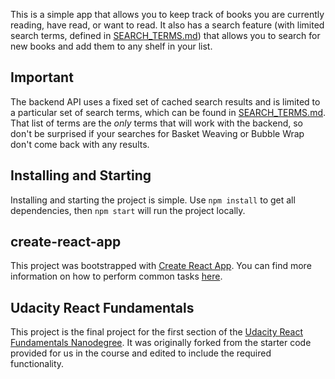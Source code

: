 This is a simple app that allows you to keep track of books you are currently reading, have read, or want to read. It also has a search feature (with limited search terms, defined in [SEARCH_TERMS.md](SEARCH_TERMS.md)) that allows you to search for new books and add them to any shelf in your list.

## Important
The backend API uses a fixed set of cached search results and is limited to a particular set of search terms, which can be found in [SEARCH_TERMS.md](SEARCH_TERMS.md). That list of terms are the _only_ terms that will work with the backend, so don't be surprised if your searches for Basket Weaving or Bubble Wrap don't come back with any results. 

## Installing and Starting
Installing and starting the project is simple. Use `npm install` to get all dependencies, then `npm start` will run the project locally.

## create-react-app
This project was bootstrapped with [Create React App](https://github.com/facebookincubator/create-react-app). You can find more information on how to perform common tasks [here](https://github.com/facebookincubator/create-react-app/blob/master/packages/react-scripts/template/README.md).

## Udacity React Fundamentals
This project is the final project for the first section of the [Udacity React Fundamentals Nanodegree](https://www.udacity.com/course/react-nanodegree--nd019). It was originally forked from the starter code provided for us in the course and edited to include the required functionality.
